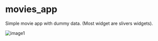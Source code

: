 # movies_app

Simple movie app with dummy data. (Most widget are slivers widgets).

![image1](https://user-images.githubusercontent.com/89051381/152047338-0a9fd3a2-12b1-4a3a-9b21-ebf6037d82c7.jpeg)
